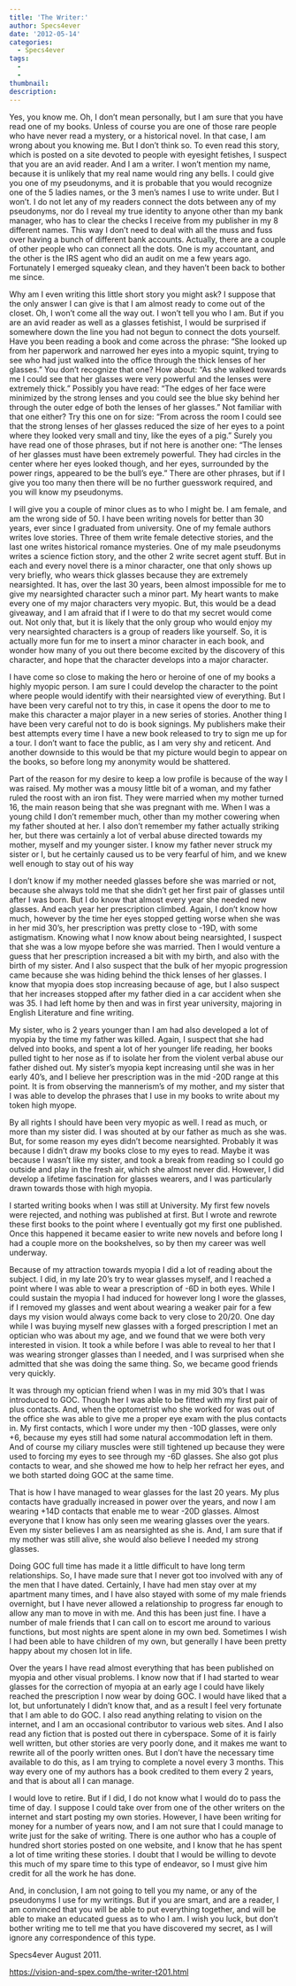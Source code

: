 ```yaml
---
title: 'The Writer:'
author: Specs4ever
date: '2012-05-14'
categories:
  - Specs4ever
tags:
  - 
  - 
thumbnail: 
description: 
---
```


Yes, you know me.  Oh, I don’t mean personally, but I am sure that you have read one of my books. Unless of course you are one of those rare people who have never read a mystery, or a historical novel. In that case, I am wrong about you knowing me. But I don’t think so.  To even read this story, which is posted on a site devoted to people with eyesight fetishes, I suspect that you are an avid reader.  And I am a writer.  I won’t mention my name, because it is unlikely that my real name would ring any bells.  I could give you one of my pseudonyms, and it is probable that you would recognize one of the 5 ladies names, or the 3 men’s names I use to write under.  But I won’t. I do not let any of my readers connect the dots between any of my pseudonyms, nor do I reveal my true identity to anyone other than my bank manager, who has to clear the checks I receive from my publisher in my 8 different names.  This way I don’t need to deal with all the muss and fuss over having a bunch of different bank accounts. Actually, there are a couple of other people who can connect all the dots. One is my accountant, and the other is the IRS agent who did an audit on me a few years ago.  Fortunately I emerged squeaky clean, and they haven’t been back to bother me since.

Why am I even writing this little short story you might ask?  I suppose that the only answer I can give is that I am almost ready to come out of the closet.  Oh, I won’t come all the way out. I won’t tell you who I am.  But if you are an avid reader as well as a glasses fetishist, I would be surprised if somewhere down the line you had not begun to connect the dots yourself.  Have you been reading a book and come across the phrase:  “She looked up from her paperwork and narrowed her eyes into a myopic squint, trying to see who had just walked into the office through the thick lenses of her glasses.”  You don’t recognize that one?  How about: “As she walked towards me I could see that her glasses were very powerful and the lenses were extremely thick.” Possibly you have read: “The edges of her face were minimized by the strong lenses and you could see the blue sky behind her through the outer edge of both the lenses of her glasses.”  Not familiar with that one either? Try this one on for size: “From across the room I could see that the strong lenses of her glasses reduced the size of her eyes to a point where they looked very small and tiny, like the eyes of a pig.”  Surely you have read one of those phrases, but if not here is another one: “The lenses of her glasses must have been extremely powerful. They had circles in the center where her eyes looked though, and her eyes, surrounded by the power rings, appeared to be the bull’s eye.”  There are other phrases, but if I give you too many then there will be no further guesswork required, and you will know my pseudonyms.

I will give you a couple of minor clues as to who I might be. I am female, and am the wrong side of 50.  I have been writing novels for better than 30 years, ever since I graduated from university.  One of my female authors writes love stories. Three of them write female detective stories, and the last one writes historical romance mysteries.  One of my male pseudonyms writes a science fiction story, and the other 2 write secret agent stuff.  But in each and every novel there is a minor character, one that only shows up very briefly, who wears thick glasses because they are extremely nearsighted.  It has, over the last 30 years, been almost impossible for me to give my nearsighted character such a minor part.  My heart wants to make every one of my major characters very myopic.  But, this would be a dead giveaway, and I am afraid that if I were to do that my secret would come out.  Not only that, but it is likely that the only group who would enjoy my very nearsighted characters is a group of readers like yourself.  So, it is actually more fun for me to insert a minor character in each book, and wonder how many of you out there become excited by the discovery of this character, and hope that the character develops into a major character.

I have come so close to making the hero or heroine of one of my books a highly myopic person.  I am sure I could develop the character to the point where people would identify with their nearsighted view of everything. But I have been very careful not to try this, in case it opens the door to me to make this character a major player in a new series of stories.  Another thing I have been very careful not to do is book signings.  My publishers make their best attempts every time I have a new book released to try to sign me up for a tour.  I don’t want to face the public, as I am very shy and reticent.  And another downside to this would be that my picture would begin to appear on the books, so before long my anonymity would be shattered.

Part of the reason for my desire to keep a low profile is because of the way I was raised.  My mother was a mousy little bit of a woman, and my father ruled the roost with an iron fist.  They were married when my mother turned 16, the main reason being that she was pregnant with me.  When I was a young child I don’t remember much, other than my mother cowering when my father shouted at her. I also don’t remember my father actually striking her, but there was certainly a lot of verbal abuse directed towards my mother, myself and my younger sister.  I know my father never struck my sister or I, but he certainly caused us to be very fearful of him, and we knew well enough to stay out of his way 

I don’t know if my mother needed glasses before she was married or not, because she always told me that she didn’t get her first pair of glasses until after I was born.  But I do know that almost every year she needed new glasses. And each year her prescription climbed. Again, I don’t know how much, however by the time her eyes stopped getting worse when she was in her mid 30’s, her prescription was pretty close to -19D, with some astigmatism.  Knowing what I now know about being nearsighted, I suspect that she was a low myope before she was married. Then I would venture a guess that her prescription increased a bit with my birth, and also with the birth of my sister.  And I also suspect that the bulk of her myopic progression came because she was hiding behind the thick lenses of her glasses.  I know that myopia does stop increasing because of age, but I also suspect that her increases stopped after my father died in a car accident when she was 35. I had left home by then and was in first year university, majoring in English Literature and fine writing.

My sister, who is 2 years younger than I am had also developed a lot of myopia by the time my father was killed.  Again, I suspect that she had delved into books, and spent a lot of her younger life reading, her books pulled tight to her nose as if to isolate her from the violent verbal abuse our father dished out.  My sister’s myopia kept increasing until she was in her early 40’s, and I believe her prescription was in the mid -20D range at this point. It is from observing the mannerism’s of my mother, and my sister that I was able to develop the phrases that I use in my books to write about my token high myope.

By all rights I should have been very myopic as well. I read as much, or more than my sister did.  I was shouted at by our father as much as she was.  But, for some reason my eyes didn’t become nearsighted.  Probably it was because I didn’t draw my books close to my eyes to read.  Maybe it was because I wasn’t like my sister, and took a break from reading so I could go outside and play in the fresh air, which she almost never did. However, I did develop a lifetime fascination for glasses wearers, and I was particularly drawn towards those with high myopia.

I started writing books when I was still at University.  My first few novels were rejected, and nothing was published at first. But I wrote and rewrote these first books to the point where I eventually got my first one published.  Once this happened it became easier to write new novels and before long I had a couple more on the bookshelves, so by then my career was well underway.

Because of my attraction towards myopia I did a lot of reading about the subject.  I did, in my late 20’s try to wear glasses myself, and I reached a point where I was able to wear a prescription of -6D in both eyes.  While I could sustain the myopia I had induced for however long I wore the glasses, if I removed my glasses and went about wearing a weaker pair for a few days my vision would always come back to very close to 20/20.  One day while I was buying myself new glasses with a forged prescription I met an optician who was about my age, and we found that we were both very interested in vision. It took a while before I was able to reveal to her that I was wearing stronger glasses than I needed, and I was surprised when she admitted that she was doing the same thing. So, we became good friends very quickly.

It was through my optician friend when I was in my mid 30’s that I was introduced to GOC.  Though her I was able to be fitted with my first pair of plus contacts.  And, when the optometrist who she worked for was out of the office she was able to give me a proper eye exam with the plus contacts in.  My first contacts, which I wore under my then -10D glasses, were only +6, because my eyes still had some natural accommodation left in them. And of course my ciliary muscles were still tightened up because they were used to forcing my eyes to see through my -6D glasses.  She also got plus contacts to wear, and she showed me how to help her refract her eyes, and we both started doing GOC at the same time.

That is how I have managed to wear glasses for the last 20 years.  My plus contacts have gradually increased in power over the years, and now I am wearing +14D contacts that enable me to wear -20D glasses.  Almost everyone that I know has only seen me wearing glasses over the years.  Even my sister believes I am as nearsighted as she is.  And, I am sure that if my mother was still alive, she would also believe I needed my strong glasses.

Doing GOC full time has made it a little difficult to have long term relationships.  So, I have made sure that I never got too involved with any of the men that I have dated.  Certainly, I have had men stay over at my apartment many times, and I have also stayed with some of my male friends overnight, but I have never allowed a relationship to progress far enough to allow any man to move in with me.  And this has been just fine.  I have a number of male friends that I can call on to escort me around to various functions, but most nights are spent alone in my own bed.  Sometimes I wish I had been able to have children of my own, but generally I have been pretty happy about my chosen lot in life.

Over the years I have read almost everything that has been published on myopia and other visual problems. I know now that if I had started to wear glasses for the correction of myopia at an early age I could have likely reached the prescription I now wear by doing GOC. I would have liked that a lot, but unfortunately I didn’t know that, and as a result I feel very fortunate that I am able to do GOC.  I also read anything relating to vision on the internet, and I am an occasional contributor to various web sites.  And I also read any fiction that is posted out there in cyberspace.  Some of it is fairly well written, but other stories are very poorly done, and it makes me want to rewrite all of the poorly written ones.  But I don’t have the necessary time available to do this, as I am trying to complete a novel every 3 months. This way every one of my authors has a book credited to them every 2 years, and that is about all I can manage.

I would love to retire. But if I did, I do not know what I would do to pass the time of day.  I suppose I could take over from one of the other writers on the internet and start posting my own stories. However, I have been writing for money for a number of years now, and I am not sure that I could manage to write just for the sake of writing.  There is one author who has a couple of hundred short stories posted on one website, and I know that he has spent a lot of time writing these stories.  I doubt that I would be willing to devote this much of my spare time to this type of endeavor, so I must give him credit for all the work he has done.

And, in conclusion, I am not going to tell you my name, or any of the pseudonyms I use for my writings.  But if you are smart, and are a reader, I am convinced that you will be able to put everything together, and will be able to make an educated guess as to who I am.  I wish you luck, but don’t bother writing me to tell me that you have discovered my secret, as I will ignore any correspondence of this type.

Specs4ever
August 2011.

https://vision-and-spex.com/the-writer-t201.html
